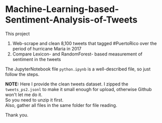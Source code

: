 # Machine-Learning-based-Sentiment-Analysis-of-Tweets
  
This project  
  1) Web-scrape and clean 8,100 tweets that tagged #PuertoRico over the period of hurricane Maria in 2017  
  2) Compare Lexicon- and RandomForest- based measurement of sentiment in the tweets  
  
The JupyterNotebook file `python.ipynb` is a well-described file, so just follow the steps.  
  
**NOTE:** Here I provide the clean tweets dataset. I zipped the `tweets_ps2.jsonl` to make it small enough for upload, otherwise Github won't let me do it.  
So you need to unzip it first.   
Also, gather all files in the same folder for file reading.  
  
Thank you.
